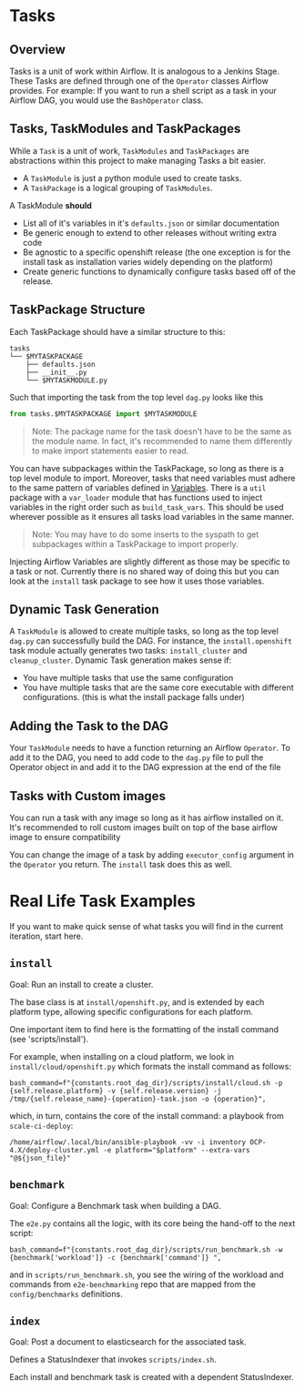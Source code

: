 # Tasks

## Overview

Tasks is a unit of work within Airflow. It is analogous to a Jenkins Stage. These Tasks are defined through one of the `Operator` classes Airflow provides.
For example: If you want to run a shell script as a task in your Airflow DAG, you would use the `BashOperator` class.

## Tasks, TaskModules and TaskPackages

While a `Task` is a unit of work, `TaskModules` and `TaskPackages` are abstractions within this project to make managing Tasks a bit easier.

* A `TaskModule` is just a python module used to create tasks. 
* A `TaskPackage` is a logical grouping of `TaskModules`. 


A TaskModule **should**

* List all of it's variables in it's `defaults.json` or similar documentation
* Be generic enough to extend to other releases without writing extra code 
* Be agnostic to a specific openshift release (the one exception is for the install task as installation varies widely depending on the platform)
* Create generic functions to dynamically configure tasks based off of the release. 

## TaskPackage Structure

Each TaskPackage should have a similar structure to this:

```
tasks
└── $MYTASKPACKAGE
    ├── defaults.json
    ├── __init__.py 
    └── $MYTASKMODULE.py
```

Such that importing the task from the top level `dag.py` looks like this

```python
from tasks.$MYTASKPACKAGE import $MYTASKMODULE

```

> Note: The package name for the task doesn't have to be the same as the module name. In fact, it's recommended to name them differently to make import statements easier to read. 



You can have subpackages within the TaskPackage, so long as there is a top level module to import. Moreover, tasks that need variables must adhere to the same pattern of variables defined in [Variables](./variables.md). There is a `util` package with a `var_loader` module that has functions used to inject variables in the right order such as `build_task_vars`. This should be used wherever possible as it ensures all tasks load variables in the same manner. 

> Note: You may have to do some inserts to the syspath to get subpackages within a TaskPackage to import properly. 

Injecting Airflow Variables are slightly different as those may be specific to a task or not. Currently there is no shared way of doing this but you can look at the `install` task package to see how it uses those variables. 

## Dynamic Task Generation

A `TaskModule` is allowed to create multiple tasks, so long as the top level `dag.py` can successfully build the DAG. For instance, the `install.openshift` task module actually generates two tasks: `install_cluster` and `cleanup_cluster`. Dynamic Task generation makes sense if:

* You have multiple tasks that use the same configuration
* You have multiple tasks that are the same core executable with different configurations. (this is what the install package falls under)
## Adding the Task to the DAG

Your `TaskModule` needs to have a function returning an Airflow `Operator`. To add it to the DAG, you need to add code to the `dag.py` file to pull the Operator object in and add it to the DAG expression at the end of the file

## Tasks with Custom images

You can run a task with any image so long as it has airflow installed on it. It's recommended to roll custom images built on top of the base airflow image to 
ensure compatibility

You can change the image of a task by adding `executor_config` argument in the `Operator` you return. The `install` task does this as well.

# Real Life Task Examples

If you want to make quick sense of what tasks you will find in the current iteration, start here.

## `install`

Goal: Run an install to create a cluster.

The base class is at `install/openshift.py`, and is extended by each platform type, allowing specific configurations for each platform.

One important item to find here is the formatting of the install command (see 'scripts/install').

For example, when installing on a cloud platform, we look in `install/cloud/openshift.py` which formats the install command as follows:

```
bash_command=f"{constants.root_dag_dir}/scripts/install/cloud.sh -p {self.release.platform} -v {self.release.version} -j /tmp/{self.release_name}-{operation}-task.json -o {operation}",
```

which, in turn, contains the core of the install command: a playbook from `scale-ci-deploy`:

```
/home/airflow/.local/bin/ansible-playbook -vv -i inventory OCP-4.X/deploy-cluster.yml -e platform="$platform" --extra-vars "@${json_file}"
```

## `benchmark`

Goal: Configure a Benchmark task when building a DAG.

The `e2e.py` contains all the logic, with its core being the hand-off to the next script:

```
bash_command=f"{constants.root_dag_dir}/scripts/run_benchmark.sh -w {benchmark['workload']} -c {benchmark['command']} ",
```

and in `scripts/run_benchmark.sh`, you see the wiring of the workload and commands from `e2e-benchmarking` repo that are mapped from the `config/benchmarks` definitions.

## `index`

Goal: Post a document to elasticsearch for the associated task.

Defines a StatusIndexer that invokes `scripts/index.sh`.

Each install and benchmark task is created with a dependent StatusIndexer.